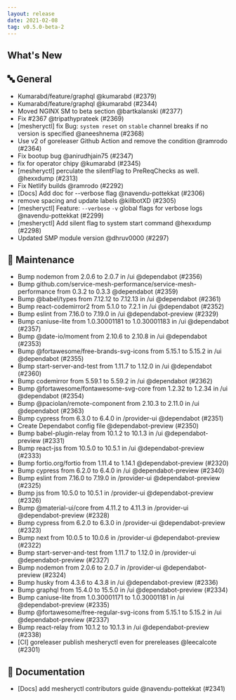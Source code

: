 ```yaml
---
layout: release
date: 2021-02-08
tag: v0.5.0-beta-2
---
```


## What's New

## 🔤 General
- Kumarabd/feature/graphql @kumarabd (#2379)
- Kumarabd/feature/graphql @kumarabd (#2344)
- Moved NGINX SM to beta section @bartkalanski (#2377)
- Fix #2367 @tripathyprateek (#2369)
- [mesheryctl] fix Bug: `system reset` on `stable` channel breaks if no version is specified @aneeshnema (#2368)
- Use v2 of goreleaser Github Action and remove the condition @ramrodo (#2364)
- Fix bootup bug @anirudhjain75 (#2347)
- fix for operator chipy @kumarabd (#2345)
- [mesheryctl] perculate the silentFlag to PreReqChecks as well. @hexxdump (#2313)
- Fix Netlify builds @ramrodo (#2292)
- [Docs] Add doc for --verbose flag @navendu-pottekkat (#2306)
- remove spacing and update labels @killbotXD (#2305)
- [mesheryctl] Feature: `--verbose` `-v` global flags for verbose logs @navendu-pottekkat (#2299)
- [mesheryctl] Add silent flag to system start command @hexxdump (#2298)
- Updated SMP module version @dhruv0000 (#2297)

## 🧰 Maintenance

- Bump nodemon from 2.0.6 to 2.0.7 in /ui @dependabot (#2356)
- Bump github.com/service-mesh-performance/service-mesh-performance from 0.3.2 to 0.3.3 @dependabot (#2359)
- Bump @babel/types from 7.12.12 to 7.12.13 in /ui @dependabot (#2361)
- Bump react-codemirror2 from 5.1.0 to 7.2.1 in /ui @dependabot (#2352)
- Bump eslint from 7.16.0 to 7.19.0 in /ui @dependabot-preview (#2329)
- Bump caniuse-lite from 1.0.30001181 to 1.0.30001183 in /ui @dependabot (#2357)
- Bump @date-io/moment from 2.10.6 to 2.10.8 in /ui @dependabot (#2353)
- Bump @fortawesome/free-brands-svg-icons from 5.15.1 to 5.15.2 in /ui @dependabot (#2355)
- Bump start-server-and-test from 1.11.7 to 1.12.0 in /ui @dependabot (#2360)
- Bump codemirror from 5.59.1 to 5.59.2 in /ui @dependabot (#2362)
- Bump @fortawesome/fontawesome-svg-core from 1.2.32 to 1.2.34 in /ui @dependabot (#2354)
- Bump @paciolan/remote-component from 2.10.3 to 2.11.0 in /ui @dependabot (#2363)
- Bump cypress from 6.3.0 to 6.4.0 in /provider-ui @dependabot (#2351)
- Create Dependabot config file @dependabot-preview (#2350)
- Bump babel-plugin-relay from 10.1.2 to 10.1.3 in /ui @dependabot-preview (#2331)
- Bump react-jss from 10.5.0 to 10.5.1 in /ui @dependabot-preview (#2333)
- Bump fortio.org/fortio from 1.11.4 to 1.14.1 @dependabot-preview (#2320)
- Bump cypress from 6.2.0 to 6.4.0 in /ui @dependabot-preview (#2340)
- Bump eslint from 7.16.0 to 7.19.0 in /provider-ui @dependabot-preview (#2325)
- Bump jss from 10.5.0 to 10.5.1 in /provider-ui @dependabot-preview (#2326)
- Bump @material-ui/core from 4.11.2 to 4.11.3 in /provider-ui @dependabot-preview (#2328)
- Bump cypress from 6.2.0 to 6.3.0 in /provider-ui @dependabot-preview (#2323)
- Bump next from 10.0.5 to 10.0.6 in /provider-ui @dependabot-preview (#2322)
- Bump start-server-and-test from 1.11.7 to 1.12.0 in /provider-ui @dependabot-preview (#2327)
- Bump nodemon from 2.0.6 to 2.0.7 in /provider-ui @dependabot-preview (#2324)
- Bump husky from 4.3.6 to 4.3.8 in /ui @dependabot-preview (#2336)
- Bump graphql from 15.4.0 to 15.5.0 in /ui @dependabot-preview (#2334)
- Bump caniuse-lite from 1.0.30001171 to 1.0.30001181 in /ui @dependabot-preview (#2335)
- Bump @fortawesome/free-regular-svg-icons from 5.15.1 to 5.15.2 in /ui @dependabot-preview (#2337)
- Bump react-relay from 10.1.2 to 10.1.3 in /ui @dependabot-preview (#2338)
- [CI] goreleaser publish mesheryctl even for prereleases @leecalcote (#2301)

## 📖 Documentation

- [Docs] add mesheryctl contributors guide @navendu-pottekkat (#2341)
